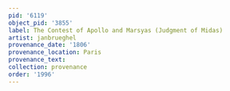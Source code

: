 ```yaml
---
pid: '6119'
object_pid: '3855'
label: The Contest of Apollo and Marsyas (Judgment of Midas)
artist: janbrueghel
provenance_date: '1806'
provenance_location: Paris
provenance_text:
collection: provenance
order: '1996'
---
```

